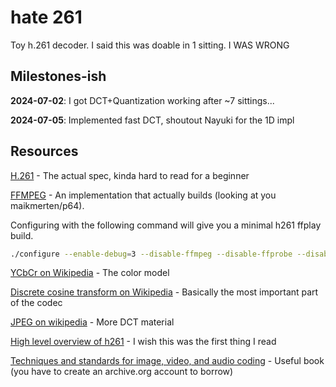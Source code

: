 # hate 261

Toy h.261 decoder.
I said this was doable in 1 sitting. I WAS WRONG

## Milestones-ish

**2024-07-02**: I got DCT+Quantization working after ~7 sittings...

**2024-07-05**: Implemented fast DCT, shoutout Nayuki for the 1D impl

## Resources

[H.261](https://www.itu.int/rec/T-REC-H.261) - The actual spec, kinda hard to read for a beginner

[FFMPEG](https://git.ffmpeg.org/ffmpeg.git) - An implementation that actually builds (looking at you maikmerten/p64).  

Configuring with the following command will give you a minimal h261 ffplay build.

```sh
./configure --enable-debug=3 --disable-ffmpeg --disable-ffprobe --disable-doc --disable-everything --enable-decoder=h261 --enable-parser=h261 --enable-demuxer=h261 --enable-protocol=file --enable-filter=scale
```

[YCbCr on Wikipedia](https://en.wikipedia.org/wiki/YCbCr#ITU-R_BT.601_conversion) - The color model

[Discrete cosine transform on Wikipedia](https://en.wikipedia.org/wiki/Discrete_cosine_transform) - Basically the most important part of the codec

[JPEG on wikipedia](https://en.wikipedia.org/wiki/JPEG#Discrete_cosine_transform) - More DCT material

[High level overview of h261](https://cgg.mff.cuni.cz/~pepca/lectures/pdf/2d-12-h261.pdf) - I wish this was the first thing I read

[Techniques and standards for image, video, and audio coding](https://archive.org/details/techniquesstanda0000raok) - Useful book (you have to create an archive.org account to borrow)
